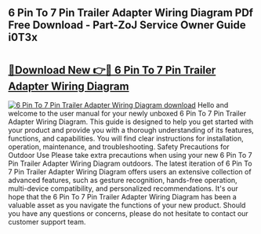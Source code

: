 ## 6 Pin To 7 Pin Trailer Adapter Wiring Diagram PDf Free Download - Part-ZoJ Service Owner Guide i0T3x

# <h2><a href="http://dfto6pn.blite.top/?on=6+Pin+To+7+Pin+Trailer+Adapter+Wiring+Diagram">🔗Download New 👉🔴 6 Pin To 7 Pin Trailer Adapter Wiring Diagram</a></h2>

[![6 Pin To 7 Pin Trailer Adapter Wiring Diagram download](https://i.imgur.com/lujVjoI.png)](http://dfto6pn.blite.top/?on=6+Pin+To+7+Pin+Trailer+Adapter+Wiring+Diagram)
Hello and welcome to the user manual for your newly unboxed 6 Pin To 7 Pin Trailer Adapter Wiring Diagram. This guide is designed to help you get started with your product and provide you with a thorough understanding of its features, functions, and capabilities. You will find clear instructions for installation, operation, maintenance, and troubleshooting. Safety Precautions for Outdoor Use Please take extra precautions when using your new 6 Pin To 7 Pin Trailer Adapter Wiring Diagram outdoors. The latest iteration of 6 Pin To 7 Pin Trailer Adapter Wiring Diagram offers users an extensive collection of advanced features, such as gesture recognition, hands-free operation, multi-device compatibility, and personalized recommendations. It's our hope that the 6 Pin To 7 Pin Trailer Adapter Wiring Diagram has been a valuable asset as you navigate the functions of your new product. Should you have any questions or concerns, please do not hesitate to contact our customer support team.
